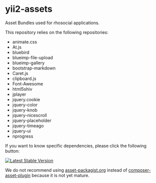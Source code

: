 # yii2-assets

Asset Bundles used for rhosocial applications.

This repository relies on the following repositories:

- animate.css
- At.js
- bluebird
- blueimp-file-upload
- blueimp-gallery
- bootstrap-markdown
- Caret.js
- clipboard.js
- Font-Awesome
- html5shiv
- jplayer
- jquery.cookie
- jquery-color
- jquery-knob
- jquery-nicescroll
- jquery-placeholder
- jquery-timeago
- jquery-ui
- nprogress

If you want to know specific dependencies, please click the following button:

[![Latest Stable Version](https://poser.pugx.org/rhosocial/yii2-assets/version)](https://packagist.org/packages/rhosocial/yii2-assets)

We do not recommend using [asset-packagist.org](https://asset-packagist.org) instead of [composer-asset-plugin](https://packagist.org/packages/fxp/composer-asset-plugin) because it is not yet mature.
